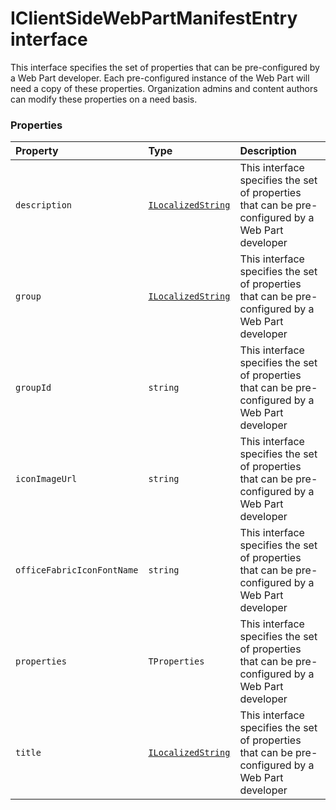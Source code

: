 # IClientSideWebPartManifestEntry interface





This interface specifies the set of properties that can be pre-configured by a Web Part developer. Each 
pre-configured instance of the Web Part will need a copy of these properties. Organization admins and 
content authors can modify these properties on a need basis. 



### Properties

| Property	   | Type	| Description|
|:-------------|:-------|:-----------|
|`description`      | [`ILocalizedString`](../sp-module-interfaces/ilocalizedstring.md) | This interface specifies the set of properties that can be pre-configured by a Web Part developer |
|`group`      | [`ILocalizedString`](../sp-module-interfaces/ilocalizedstring.md) | This interface specifies the set of properties that can be pre-configured by a Web Part developer |
|`groupId`      | `string` | This interface specifies the set of properties that can be pre-configured by a Web Part developer |
|`iconImageUrl`      | `string` | This interface specifies the set of properties that can be pre-configured by a Web Part developer |
|`officeFabricIconFontName`      | `string` | This interface specifies the set of properties that can be pre-configured by a Web Part developer |
|`properties`      | `TProperties` | This interface specifies the set of properties that can be pre-configured by a Web Part developer |
|`title`      | [`ILocalizedString`](../sp-module-interfaces/ilocalizedstring.md) | This interface specifies the set of properties that can be pre-configured by a Web Part developer |





